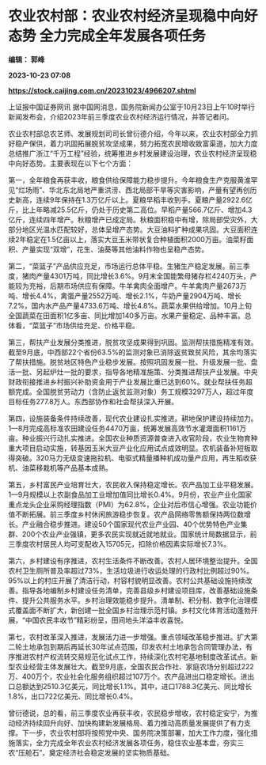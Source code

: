 # 农业农村部：农业农村经济呈现稳中向好态势 全力完成全年发展各项任务
**编辑： 郭峰**

**2023-10-23 07:08**

**https://stock.caijing.com.cn/20231023/4966207.shtml**

上证报中国证券网讯 据中国网消息，国务院新闻办公室于10月23日上午10时举行新闻发布会，介绍2023年前三季度农业农村经济运行情况，并答记者问。

农业农村部总农艺师、发展规划司司长曾衍德介绍，今年以来，农业农村部全力抓好稳产保供，着力巩固拓展脱贫攻坚成果，努力拓宽农民增收致富渠道，加大力度总结推广浙江“千万工程”经验，统筹推进乡村发展建设治理，农业农村经济呈现稳中向好态势。主要表现在以下七个方面：

第一，全年粮食再获丰收，粮食供给保障能力稳步提升。今年粮食生产克服黄淮罕见“烂场雨”、华北东北局地严重洪涝、西北局部干旱等灾害影响，产量有望再创历史新高，连续9年保持在1.3万亿斤以上。夏粮早稻丰收到手。夏粮产量2922.6亿斤，比上年略减25.5亿斤，仍处于历史第二高位。早稻产量566.7亿斤、增加4.3亿斤，连续四年增产。秋粮增产已成定局。秋粮面积稳中有增，除局部受灾外，大部分地区光温水匹配较好，总体呈增产态势。大豆油料扩种成果巩固。大豆面积连续2年稳定在1.5亿亩以上，落实大豆玉米带状复合种植面积2000万亩。油菜籽面积、产量实现“双增”，花生、油葵等其他油料作物也呈稳产态势。

第二，“菜篮子”产品供应充足，市场运行总体平稳。生猪生产稳定发展。前三季度，猪肉产量4301万吨，同比增长3.6%。9月末全国能繁母猪存栏4240万头，产能较为充裕，后期市场供应有保障。牛羊禽肉全面增产。牛羊禽肉产量2673万吨、增长4.4%，禽蛋产量2552万吨、增长2.1%，牛奶产量2904万吨、增长7.2%，国内水产品产量4733.6万吨、增长4.8%。蔬菜水果供给增加。10月上旬全国蔬菜在田面积1亿多亩、同比增加140多万亩。水果产量稳定、品种丰富。总体看，“菜篮子”市场供给充足、价格平稳。

第三，帮扶产业发展分类推进，脱贫攻坚成果得到巩固。监测帮扶措施精准有效。截至9月底，中西部22个省份63.5%的监测对象已消除返贫致贫风险，其余均落实了帮扶措施。脱贫地区特色产业稳步发展。按照巩固发展一批、升级发展一批、盘活一批、另起炉灶一批的要求，指导各地精准施策、分类推进帮扶产业发展。中央财政衔接推进乡村振兴补助资金用于产业发展比重已达到60%。就业帮扶任务超额完成。全国脱贫劳动力（含防止返贫监测对象）务工规模3297万人，超过年度目标任务277.8万人。东西部协作和社会帮扶深入开展。

第四，设施装备条件持续改善，现代农业建设扎实推进。耕地保护建设持续加力。1—8月完成高标准农田建设任务4470万亩，统筹发展高效节水灌溉面积1161万亩。种业振兴行动扎实推进。全国农业种质资源普查进入收官阶段，农业生物育种重大项目启动实施，转基因玉米大豆产业化应用试点成效明显。农机装备补短板取得突破。320马力无级变速拖拉机、电驱式精量播种机成功量产应用，再生稻收获机、油菜移栽机等产品基本成熟。

第五，乡村富民产业培育壮大，农民收入保持稳定增长。农产品加工业平稳发展。1—9月规模以上农副食品加工业增加值同比增长0.4%。9月份，农业产业化国家重点龙头企业采购经理指数（PMI）为62.8%，企业对后市信心增强。农业功能价值不断拓展。前三季度乡村休闲旅游稳步恢复。农产品网络零售额保持两位数增长。产业融合稳步推进。建设50个国家现代农业产业园、40个优势特色产业集群、200个农业产业强镇，更多农民实现就近就地就业。国家统计局数据显示，前三季度农村居民人均可支配收入15705元，扣除价格因素实际增长7.3%。

第六，乡村建设有序推进，农村生活条件不断改善。农村人居环境整治提升。全国农村卫生厕所普及率超过73%，生活垃圾进行收运处理的行政村比例超过90%。95%以上的村庄开展了清洁行动，村容村貌明显改善。农村公共基础设施持续改善。指导各地编制乡村建设任务清单，完善县级乡村建设项目库，改善基础设施条件、提升公共服务水平。乡村治理效能稳步提升。清单制、积分制、数字化治理模式覆盖面不断扩大，新创建一批全国乡村治理示范村镇。乡村文化体育活动蓬勃开展，“中国农民丰收节”精彩纷呈，田间地头洋溢丰收喜悦。

第七，农村改革深入推进，发展活力进一步增强。重点领域改革稳步推进。扩大第二轮土地承包到期后再延长30年试点范围，印发农村土地承包合同管理办法，有序推进农村产权流转交易规范化试点工作，持续深化农村宅基地制度改革试点。新型农业经营主体发展壮大。截至9月底，全国农民合作社、家庭农场分别超过222万、400万个，农业社会化服务组织超过107万个。农产品进出口稳定增长。进出口总额达到2510.3亿美元，同比增长1.1%。其中，进口1788.3亿美元、同比增长1.8%，出口722亿美元、同比增长0.4%。

曾衍德说，总的看，前三季度农业再获丰收，农民稳步增收，农村稳定安宁，为推动经济持续回升向好、加快构建新发展格局、着力推动高质量发展提供了有力支撑。下一步，农业农村部将按照党中央、国务院决策部署，加大工作力度，强化措施落实，全力完成全年农业农村经济发展各项任务，稳住农业基本盘，夯实三农“压舱石”，奠定经济社会稳定发展的坚实物质基础。